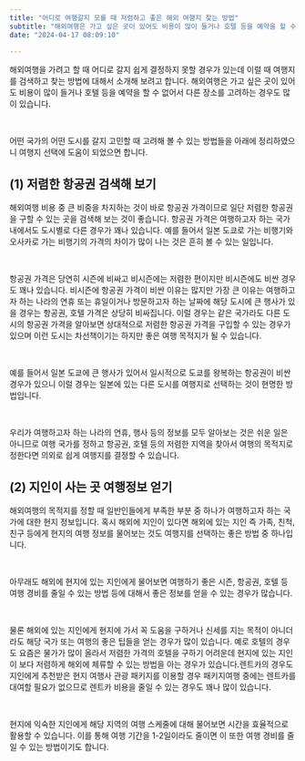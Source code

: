```yaml
---
title: "어디로 여행갈지 모를 때 저렴하고 좋은 해외 여행지 찾는 방법"
subtitle: "해외여행은 가고 싶은 곳이 있어도 비용이 많이 들거나 호텔 등을 예약을 할 수 없어서 다른 장소를 고려하는 경우도 많이 있습니다. 해외여행을 가려고 할 때 어디로 갈지 쉽게 결정하지 못할 경우가 있는데 이럴 때 여행지를 검색하고 찾는 방법에 대해서 소개하는 글입니다."
date: "2024-04-17 08:09:10"

---
```



<p>해외여행을 가려고 할 때 어디로 갈지 쉽게 결정하지 못할 경우가 있는데 이럴 때 여행지를 검색하고 찾는 방법에 대해서 소개해 보려고 합니다. 해외여행은 가고 싶은 곳이 있어도 비용이 많이 들거나 호텔 등을 예약을 할 수 없어서 다른 장소를 고려하는 경우도 많이 있습니다.</p>
<br/>

<p>어떤 국가의 어떤 도시를 갈지 고민할 때 고려해 볼 수 있는 방법들을 아래에 정리하였으니 여행지 선택에 도움이 되었으면 합니다.</p>

<h2>(1) 저렴한 항공권 검색해 보기</h2>
<p>해외여행 비용 중 큰 비중을 차지하는 것이 바로 항공권 가격이므로 일단 저렴한 항공권을 구할 수 있는 곳을 검색해 보는 것이 좋습니다. 항공권 가격은 여행하고자 하는 국가 내에서도 도시별로 다른 경우가 꽤나 있습니다. 예를 들어서 일본 도쿄로 가는 비행기와 오사카로 가는 비행기의 가격의 차이가 많이 나는 것은 흔히 볼 수 있는 일입니다.</p>
<br/>

<p>항공권 가격은 당연히 시즌에 비싸고 비시즌에는 저렴한 편이지만 비시즌에도 비싼 경우도 꽤나 있습니다. 비시즌에 항공권 가격이 비싼 이유는 많지만 가장 큰 이유는 여행하고자 하는 나라의 연휴 또는 휴일이거나 방문하고자 하는 날짜에 해당 도시에 큰 행사가 있을 경우는 항공권, 호텔 가격은 상당히 비싸집니다. 이럴 경우는 같은 국가라도 다른 도시의 항공권 가격을 알아보면 상대적으로 저렴한 항공권 가격을 구입할 수 있는 경우가 있으며 이런 도시는 차선책이기는 하지만 좋은 여행 목적지가 될 수 있습니다.</p>
<br/>

<p>예를 들어서 일본 도쿄에 큰 행사가 있어서 일시적으로 도쿄를 왕복하는 항공권이 비싼 경우가 있으니 이럴 경우는 일본에 있는 다른 도시를 여행지로 선택하는 것이 현명한 방법입니다.</p>
<br/>

<p>우리가 여행하고자 하는 나라의 연휴, 행사 등의 정보를 모두 알아보는 것은 쉬운 일은 아니므로 여행 국가를 정하고 항공권, 호텔 등의 저렴한 지역을 찾아서 여행의 목적지로 정한다면 의외로 쉽게 여행지를 결정할 수 있습니다.</p>

<h2>(2) 지인이 사는 곳 여행정보 얻기</h2>
<p>해외여행의 목적지를 정할 때 일반인들에게 부족한 부분 중 하나가 여행하고자 하는 국가에 대한 현지 정보입니다. 혹시 해외에 지인이 있다면 해외에 있는 지인 즉 가족, 친척, 친구 등에게 현지의 여행 정보를 물어보는 것도 여행지를 선택하는 좋은 방법 중 하나입니다.</p>
<br/>

<p>아무래도 해외에 현지에 있는 지인에게 물어보면 여행하기 좋은 시즌, 항공권, 호텔 등 여행 경비를 줄일 수 있는 방법 등에 대해서 좋은 정보를 얻을 수 있는 경우가 많습니다.</p>
<br/>

<p>물론 해외에 있는 지인에게 현지에 가서 꼭 도움을 구하거나 신세를 지는 목적이 아니더라도 해당 국가 또는 여행의 좋은 팁들을 얻는 경우가 많이 있습니다. 예로 호텔의 경우도 요즘은 물가가 많이 올라서 저렴한 가격의 호텔을 구하기 어려운데 현지에 있는 지인이 보다 저렴하게 해외에 체류할 수 있는 방법을 아는 경우가 있습니다.렌트카의 경우도 지인에게 추천받은 현지 여행사 관광 패키지를 이용할 경우 패키지여행 중에는 렌트카를 대여할 필요가 없으므로 렌트카 비용을 줄일 수 있는 경우도 꽤나 많이 있습니다.</p>
<br/>

<p>현지에 익숙한 지인에게 해당 지역의 여행 스케줄에 대해 물어보면 시간을 효율적으로 활용할 수 있습니다. 이를 통해 여행 기간을 1-2일이라도 줄이면 이 또한 여행 경비를 줄일 수 있는 방법이기도 합니다.</p>
